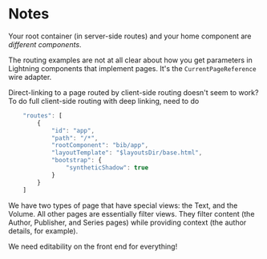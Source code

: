 # Notes

Your root container (in server-side routes) and your home component are _different components_.

The routing examples are not at all clear about how you get parameters in Lightning components that implement pages. It's the `CurrentPageReference` wire adapter.

Direct-linking to a page routed by client-side routing doesn't seem to work? To do full client-side routing with deep linking, need to do

```js
    "routes": [
        {
            "id": "app",
            "path": "/*",
            "rootComponent": "bib/app",
            "layoutTemplate": "$layoutsDir/base.html",
            "bootstrap": {
                "syntheticShadow": true
            }
        }
    ]
```


We have two types of page that have special views: the Text, and the Volume. All other pages are essentially filter views. They filter content (the Author, Publisher, and Series pages) while providing context (the author details, for example).

We need editability on the front end for everything!